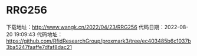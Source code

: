 # RRG256
下载地址：http://www.wangk.cn/2022/04/23/RRG256
代码日期：2022-08-20 19:09:43
代码地址：https://github.com/RfidResearchGroup/proxmark3/tree/ec403485b6c1037b3ba5247faaffe7dfaf8dac21
